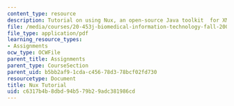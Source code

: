 ```yaml
---
content_type: resource
description: Tutorial on using Nux, an open-source Java toolkit  for XML processing.
file: /media/courses/20-453j-biomedical-information-technology-fall-2008/c6317b4b8dbd94b579b29adc381986cd_nux_tutorial.pdf
file_type: application/pdf
learning_resource_types:
- Assignments
ocw_type: OCWFile
parent_title: Assignments
parent_type: CourseSection
parent_uid: b5bb2af9-1cda-c456-78d3-78bcf02fd730
resourcetype: Document
title: Nux Tutorial
uid: c6317b4b-8dbd-94b5-79b2-9adc381986cd
---
```

